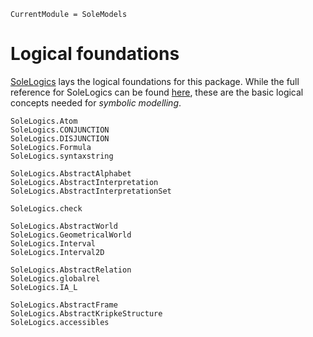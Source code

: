 ```@meta
CurrentModule = SoleModels
```

# Logical foundations

[SoleLogics](https://github.com/aclai-lab/SoleLogics.jl) lays the logical foundations
for this package.
While the full reference for SoleLogics can be found [here](https://aclai-lab.github.io/SoleLogics.jl/),
these are the basic logical concepts needed for *symbolic modelling*.

```@docs
SoleLogics.Atom
SoleLogics.CONJUNCTION
SoleLogics.DISJUNCTION
SoleLogics.Formula
SoleLogics.syntaxstring

SoleLogics.AbstractAlphabet
SoleLogics.AbstractInterpretation
SoleLogics.AbstractInterpretationSet

SoleLogics.check

SoleLogics.AbstractWorld
SoleLogics.GeometricalWorld
SoleLogics.Interval
SoleLogics.Interval2D

SoleLogics.AbstractRelation
SoleLogics.globalrel
SoleLogics.IA_L

SoleLogics.AbstractFrame
SoleLogics.AbstractKripkeStructure
SoleLogics.accessibles
```
